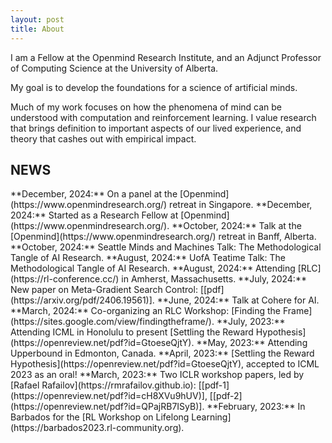 ```yaml
---
layout: post
title: About
---
```

<!-- <img src="/assets/img/profile.png" alt="Profile" width="200" height="250" style="float: left;"> -->

I am a Fellow at the Openmind Research Institute, and an Adjunct Professor of Computing Science at the University of Alberta.

My goal is to develop the foundations for a science of artificial minds. 

Much of my work focuses on how the phenomena of mind can be understood with computation and reinforcement learning. I value research that brings definition to important aspects of our lived experience, and theory that cashes out with empirical impact.  

<h2 class="content-listing-header sans">NEWS</h2>
**December, 2024:** On a panel at the [Openmind](https://www.openmindresearch.org/) retreat in Singapore.  
**December, 2024:** Started as a Research Fellow at [Openmind](https://www.openmindresearch.org/).  
**October, 2024:** Talk at the [Openmind](https://www.openmindresearch.org/) retreat in Banff, Alberta.  
**October, 2024:** Seattle Minds and Machines Talk: The Methodological Tangle of AI Research.  
**August, 2024:** UofA Teatime Talk: The Methodological Tangle of AI Research.  
**August, 2024:** Attending [RLC](https://rl-conference.cc/) in Amherst, Massachusetts.  
**July, 2024:** New paper on Meta-Gradient Search Control: [[pdf](https://arxiv.org/pdf/2406.19561)].  
**June, 2024:** Talk at Cohere for AI.  
**March, 2024:** Co-organizing an RLC Workshop: [Finding the Frame](https://sites.google.com/view/findingtheframe/).  
**July, 2023:** Attending ICML in Honolulu to present [Settling the Reward Hypothesis](https://openreview.net/pdf?id=GtoeseQjtY).  
**May, 2023:** Attending Upperbound in Edmonton, Canada.  
**April, 2023:** [Settling the Reward Hypothesis](https://openreview.net/pdf?id=GtoeseQjtY), accepted to ICML 2023 as an oral!  
**March, 2023:** Two ICLR workshop papers, led by [Rafael Rafailov](https://rmrafailov.github.io): [[pdf-1](https://openreview.net/pdf?id=cH8XVu9hUV)], [[pdf-2](https://openreview.net/pdf?id=QPajRB7ISyB)].  
**February, 2023:** In Barbados for the [RL Workshop on Lifelong Learning](https://barbados2023.rl-community.org).